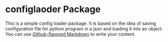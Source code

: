 # configlaoder Package

This is a simple config loader package. 
It is based on the idea of saving configuration file for
python program in a json and loading it into an object.
You can use
[Github-flavored Markdown](https://guides.github.com/features/mastering-markdown/)
to write your content.
